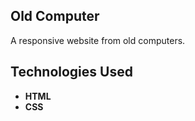 ## Old Computer 
A responsive website from old computers.

## Technologies Used
- **HTML**
- **CSS**
